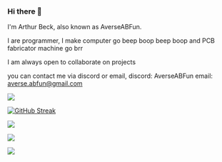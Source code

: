 ### Hi there 👋
I'm Arthur Beck, also known as AverseABFun. 

I are programmer, I make computer go beep boop beep boop and PCB fabricator machine go brr

I am always open to collaborate on projects

you can contact me via discord or email, discord: AverseABFun email: averse.abfun@gmail.com

<picture>
  <source
    srcset="https://github-readme-stats.vercel.app/api?username=AverseABFun&show_icons=true&theme=dark"
    media="(prefers-color-scheme: dark)"
  />
  <source
    srcset="https://github-readme-stats.vercel.app/api?username=AverseABFun&show_icons=true"
    media="(prefers-color-scheme: light), (prefers-color-scheme: no-preference)"
  />
  <img src="https://github-readme-stats.vercel.app/api?username=AverseABFun&show_icons=true" />
</picture>

[![GitHub Streak](https://streak-stats.demolab.com?user=AverseABFun&theme=dark&hide_border=true)](https://git.io/streak-stats)

![](http://github-profile-summary-cards.vercel.app/api/cards/profile-details?username=AverseABFun&theme=dark)

![](http://github-profile-summary-cards.vercel.app/api/cards/repos-per-language?username=AverseABFun&theme=dark)

![](http://github-profile-summary-cards.vercel.app/api/cards/stats?username=AverseABFun&theme=dark)

